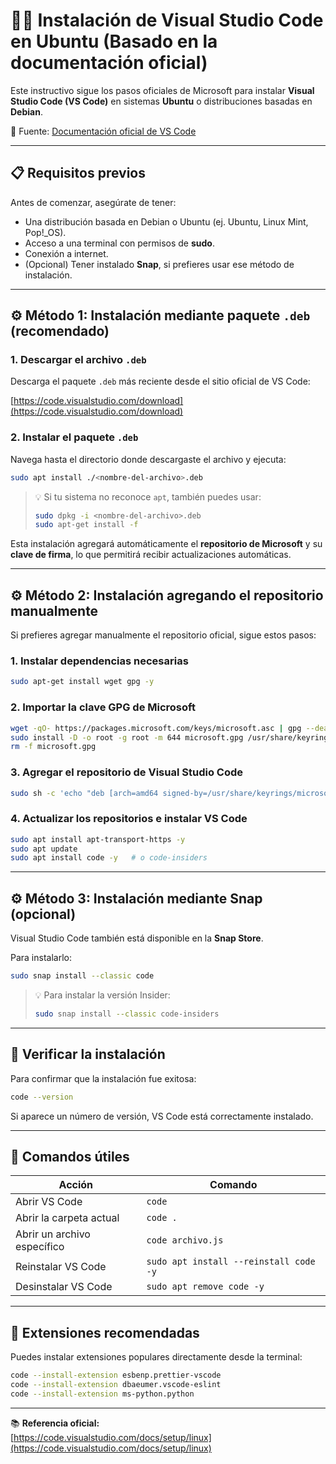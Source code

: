 # 🧑‍💻 Instalación de Visual Studio Code en Ubuntu (Basado en la documentación oficial)

Este instructivo sigue los pasos oficiales de Microsoft para instalar **Visual Studio Code (VS Code)** en sistemas **Ubuntu** o distribuciones basadas en **Debian**.

📖 Fuente: [Documentación oficial de VS Code](https://code.visualstudio.com/docs/setup/linux)

---

## 📋 Requisitos previos

Antes de comenzar, asegúrate de tener:

- Una distribución basada en Debian o Ubuntu (ej. Ubuntu, Linux Mint, Pop!_OS).
- Acceso a una terminal con permisos de **sudo**.
- Conexión a internet.
- (Opcional) Tener instalado **Snap**, si prefieres usar ese método de instalación.

---

## ⚙️ Método 1: Instalación mediante paquete `.deb` (recomendado)

### 1. Descargar el archivo `.deb`

Descarga el paquete `.deb` más reciente desde el sitio oficial de VS Code:

[https://code.visualstudio.com/download](https://code.visualstudio.com/download)

### 2. Instalar el paquete `.deb`

Navega hasta el directorio donde descargaste el archivo y ejecuta:

```bash
sudo apt install ./<nombre-del-archivo>.deb
```

> 💡 Si tu sistema no reconoce `apt`, también puedes usar:
>
> ```bash
> sudo dpkg -i <nombre-del-archivo>.deb
> sudo apt-get install -f
> ```

Esta instalación agregará automáticamente el **repositorio de Microsoft** y su **clave de firma**, lo que permitirá recibir actualizaciones automáticas.

---

## ⚙️ Método 2: Instalación agregando el repositorio manualmente

Si prefieres agregar manualmente el repositorio oficial, sigue estos pasos:

### 1. Instalar dependencias necesarias

```bash
sudo apt-get install wget gpg -y
```

### 2. Importar la clave GPG de Microsoft

```bash
wget -qO- https://packages.microsoft.com/keys/microsoft.asc | gpg --dearmor > microsoft.gpg
sudo install -D -o root -g root -m 644 microsoft.gpg /usr/share/keyrings/microsoft.gpg
rm -f microsoft.gpg
```

### 3. Agregar el repositorio de Visual Studio Code

```bash
sudo sh -c 'echo "deb [arch=amd64 signed-by=/usr/share/keyrings/microsoft.gpg] https://packages.microsoft.com/repos/code stable main" > /etc/apt/sources.list.d/vscode.list'
```

### 4. Actualizar los repositorios e instalar VS Code

```bash
sudo apt install apt-transport-https -y
sudo apt update
sudo apt install code -y   # o code-insiders
```

---

## ⚙️ Método 3: Instalación mediante Snap (opcional)

Visual Studio Code también está disponible en la **Snap Store**.

Para instalarlo:

```bash
sudo snap install --classic code
```

> 💡 Para instalar la versión Insider:
>
> ```bash
> sudo snap install --classic code-insiders
> ```

---

## 🚀 Verificar la instalación

Para confirmar que la instalación fue exitosa:

```bash
code --version
```

Si aparece un número de versión, VS Code está correctamente instalado.

---

## 🧰 Comandos útiles

| Acción | Comando |
|--------|----------|
| Abrir VS Code | `code` |
| Abrir la carpeta actual | `code .` |
| Abrir un archivo específico | `code archivo.js` |
| Reinstalar VS Code | `sudo apt install --reinstall code -y` |
| Desinstalar VS Code | `sudo apt remove code -y` |

---

## 🧩 Extensiones recomendadas

Puedes instalar extensiones populares directamente desde la terminal:

```bash
code --install-extension esbenp.prettier-vscode
code --install-extension dbaeumer.vscode-eslint
code --install-extension ms-python.python
```

---

📚 **Referencia oficial:**  
[https://code.visualstudio.com/docs/setup/linux](https://code.visualstudio.com/docs/setup/linux)
